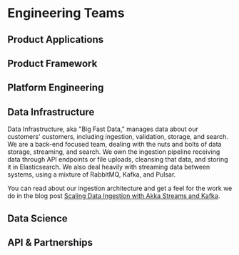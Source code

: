 # Engineering Teams

## Product Applications

## Product Framework

## Platform Engineering

## Data Infrastructure

Data Infrastructure, aka "Big Fast Data," manages data about our customers' customers, including ingestion, validation, storage, and search. We are a back-end focused team, dealing with the nuts and bolts of data storage, streaming, and search. We own the ingestion pipeline receiving data through API endpoints or file uploads, cleansing that data, and storing it in Elasticsearch. We also deal heavily with streaming data between systems, using a mixture of RabbitMQ, Kafka, and Pulsar.

You can read about our ingestion architecture and get a feel for the work we do in the blog post [Scaling Data Ingestion with Akka Streams and Kafka](https://engineering.iterable.com/scaling-data-ingestion-with-akka-streams-and-kafka/).

## Data Science

## API & Partnerships
